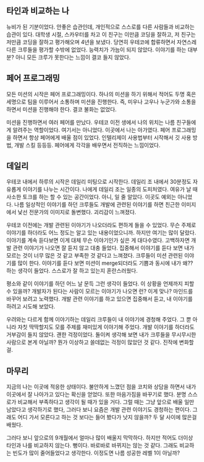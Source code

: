 ## 타인과 비교하는 나
뉴비가 된 기분이었다. 안좋은 습관인데, 개인적으로 스스로를 다른 사람들과 비교하는 습관이 있다. 대학생 시절, 스카우터를 차고 이 친구는 이만큼 코딩을 잘하고, 저 친구는 저만큼 코딩을 잘하고 평가해오며 4년을 보냈다. 당연히 우테코에 합류하면서 자연스레 다른 크루들을 평가할 수밖에 없었다. 능력치가 가늠이 되지 않았다. 이야기를 하는 대부분? 아니 모든 크루가 못한다는 느낌이 결코 들지 않았다.

## 페어 프로그래밍
모든 미션의 시작은 페어 프로그래밍이다. 하나의 미션을 하기 위해서 적어도 두명 혹은 세명으로 팀을 이루어서 소통하며 미션을 진행한다. 즉, 미우나 고우나 누군가와 소통을 하면서 미션을 진행해야 한다. 결코 불화는 없었다. 

미션을 진행하면서 여러 페어를 만났다. 우테코 이전 생에서 나의 위치는 나름 친구들에게 알려주는 역할이었다. 여기서는 아니었다. 이곳에서 나는 아가였다. 페어 프로그래밍을 하면서 항상 페어에게 배울 점이 있었다. 인텔리제이 사용법부터 시작해서 깃 사용 방법, 개발 스킬 등등등. 페어에게 각각을 배우면서 전직하는 느낌이었다.

## 데일리 
우테코 내에서 하루의 시작은 데일리 미팅으로 시작한다. 데일리 조 내에서 30분정도 자유롭게 이야기를 나누는 시간이다. 나에게 데일리 조는 일종의 도피처였다. 여유가 날 때 사소한 토크를 하는 할 수 있는 공간이었다. 아니, 일 줄 알았다. 이곳도 예외는 아니었다. 나름 일상적인 이야기를 하던 크루들도 개발에 관련된 이야기를 하면 친근한 이미지에서 낯선 전문가의 이미지로 돌변했다. 괴리감이 느껴졌다. 

우테코 이전에는 개발 관련된 이야기가 나오더라도 편하게 들을 수 있었다. 무슨 주제로 이야기를 하더라도 어느 정도는 알고 있는 내용이었으니까. 하지만 여기는 많이 달랐다. 이야기를 계속 듣다보면 이게 대체 무슨 이야기인가 싶은 게 대다수였다. 
고백하자면 개발 관련 이야기가 나오면 잘 듣지 않고 대충 들었다. 집중해서 이야기를 듣다 보면 내가 모르는 것이 너무 많은 것 같고 부족한 것 같다고 느껴졌다. 크루들이 미션 관련된 이야기를 많이 한다. 이야기를 듣다 보면 미션이 merge되더라도 기쁨과 동시에 내가 왜?? 하는 생각이 들었다. 스스로가 잘 하고 있는지 혼란스러웠다. 

평소와 같이 이야기를 하던 어느 날 문득 그런 생각이 들었다. 이 상황을 언제까지 피할 수 있을까? 개발자가 된다는 사람이 모르는 이야기가 나오면 런? 이게 맞나? 마인드를 바꾸어 보려고 노력했다. 개발 관련 이야기를 하고 있으면 집중해서 듣고, 내 이야기를 하려고 시도해 보았다.

우려와는 다르게 함께 이야기하는 데일리 크루들이 내 이야기에 경청해 주었다. 그 뿐 아니라 자칫 딱딱할지도 모를 주제를 재미있게 이야기해 주었다. 개발 이야기를 하더라도 거부감이 들지 않았다. 괜한 걱정이었다. 돌이켜 생각해 보면 내가 크루들을 무시무시한 사람으로 본게 아닐까? 뭔가 이상하고 쓸데없는 걱정이 많았던 것 같다. 진작에 변화할 걸.

## 마무리
지금의 나는 이곳에 적응한 상태이다. 불안하게 느꼈던 점을 코치와 상담을 하면서 내가 이곳에서 잘 나아가고 있다는 확신을 얻었다. 또한 마음가짐을 바꾸기로 했다. 분명 스스로가 비교해서 부족하다고 생각이 될 때가 있을 거다. 그럴 때는 그냥 앞으로 배울 일만 남았다고 생각하기로 했다, 그러다 보니 요즘은 개발 관련 이야기도 경청하는 편이다. 그래도 어디 가서 모른다고 하는 것 보다는 들어 봤다가 낫지 않을까? 두 달 사이에 많은걸 배웠다.  

그러다 보니 앞으로의 9개월에서 얼마나 많이 배울지 막막하다. 하지만 적어도 더이상 타인과 나를 비교하지 않는다. 뻥이다. 바로바로 바뀌지는 않는 것 같다. 그래도 비교하는 빈도가 많이 줄어들었다고 생각한다. 이정도면 나름 성공한 레벨 1이 아닐까?
